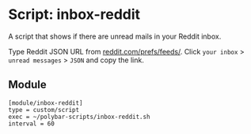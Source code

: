# Script: inbox-reddit

A script that shows if there are unread mails in your Reddit inbox.

Type Reddit JSON URL from [reddit.com/prefs/feeds/](https://www.reddit.com/prefs/feeds/). Click `your inbox` > `unread messages` > `JSON` and copy the link.


## Module

```
[module/inbox-reddit]
type = custom/script
exec = ~/polybar-scripts/inbox-reddit.sh
interval = 60
```
